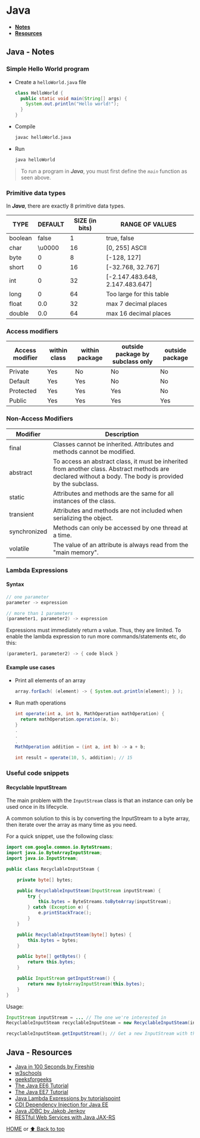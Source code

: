 # Java

- [**Notes**](#java---notes)
- [**Resources**](#java---resources)

## Java - Notes

### Simple Hello World program

- Create a `helloWorld.java` file

  ```java
  class HelloWorld {
    public static void main(String[] args) {
      System.out.println("Hello world!");
    }
  }
  ```

- Compile

  ```bash
  javac helloWorld.java
  ```

- Run

  ```bash
  java helloWorld
  ```

> To run a program in ***Java***, you must first define the *`main`* function as seen above.

### Primitive data types

In ***Java***, there are exactly 8 primitive data types.

| TYPE| DEFAULT | SIZE (in bits) | RANGE OF VALUES |
| --- | --- | --- | --- |
| boolean | false | 1 | true, false |
| char | \u0000 | 16 | [0, 255] ASCII |
| byte | 0 | 8 | [-128, 127] |
| short | 0 | 16 | [-32.768, 32.767] |
| int | 0 | 32 | [-2.147.483.648, 2.147.483.647] |
| long | 0 | 64 | Too large for this table |
| float | 0.0 | 32 | max 7 decimal places |
| double | 0.0 | 64 | max 16 decimal places |

### Access modifiers

| Access modifier | within class | within package | outside package by subclass only | outside package |
| --- | --- | --- | --- | --- |
| Private | Yes | No | No | No |
| Default | Yes | Yes | No | No |
| Protected | Yes | Yes | Yes | No |
| Public | Yes | Yes | Yes | Yes |

### Non-Access Modifiers

| Modifier | Description |
| --- | --- |
| final | Classes cannot be inherited. Attributes and methods cannot be modified. |
| abstract | To access an abstract class, it must be inherited from another class. Abstract methods are declared without a body. The body is provided by the subclass. |
| static | Attributes and methods are the same for all instances of the class. |
| transient | Attributes and methods are not included when serializing the object. |
| synchronized | Methods can only be accessed by one thread at a time. |
| volatile | The value of an attribute is always read from the "main memory". |

### Lambda Expressions

#### Syntax

```java
// one parameter
parameter -> expression

// more than 1 parameters
(parameter1, parameter2) -> expression
```

Expressions must immediately return a value. Thus, they are limited. To enable the lambda expression to run more commands/statements etc, do this:

```java
(parameter1, parameter2) -> { code block }
```

#### Example use cases

- Print all elements of an array

  ```java
  array.forEach( (element) -> { System.out.println(element); } );
  ```

- Run math operations

  ```java
  int operate(int a, int b, MathOperation mathOperation) {
    return mathOperation.operation(a, b);
  }
  .
  .
  .
  MathOperation addition = (int a, int b) -> a + b;

  int result = operate(10, 5, addition); // 15
  ```

### Useful code snippets

#### Recyclable InputStream

The main problem with the `InputStream` class is that an instance can only be used once in its lifecycle.

A common solution to this is by converting the InputStream to a byte array, then iterate over the array as many time as you need.

For a quick snippet, use the following class:

```java
import com.google.common.io.ByteStreams;
import java.io.ByteArrayInputStream;
import java.io.InputStream;

public class RecyclableInputSteam {

    private byte[] bytes;

    public RecyclableInputSteam(InputStream inputStream) {
        try {
            this.bytes = ByteStreams.toByteArray(inputStream);
        } catch (Exception e) {
            e.printStackTrace();
        }
    }

    public RecyclableInputSteam(byte[] bytes) {
        this.bytes = bytes;
    }

    public byte[] getBytes() {
        return this.bytes;
    }

    public InputStream getInputStream() {
        return new ByteArrayInputStream(this.bytes);
    }
}
```

Usage:

```java
InputStream inputStream = ... // The one we're interested in
RecyclableInputSteam recyclableInputSteam = new RecyclableInputSteam(inputStream);

recyclableInputSteam.getInputStream(); // Get a new InputStream with the same content
```

## Java - Resources

- [Java in 100 Seconds by Fireship](https://youtu.be/l9AzO1FMgM8)
- [w3schools](https://www.w3schools.com/java/default.asp)
- [geeksforgeeks](https://www.geeksforgeeks.org/introduction-to-java/)
- [The Java EE6 Tutorial](https://docs.oracle.com/javaee/6/tutorial/doc/javaeetutorial6.pdf)
- [The Java EE7 Tutorial](https://docs.oracle.com/javaee/7/JEETT.pdf)
- [Java Lambda Expressions by tutorialspoint](https://www.tutorialspoint.com/java8/java8_lambda_expressions.htm)
- [CDI Dependency Injection for Java EE](https://dzone.com/articles/cdi-di-p1)
- [Java JDBC by Jakob Jenkov](http://tutorials.jenkov.com/jdbc/index.html)
- [RESTful Web Services with Java JAX-RS](https://docs.oracle.com/javaee/6/tutorial/doc/gilik.html)

[HOME](https://github.com/Stratis-Dermanoutsos/Full-Stack-Notes#full-stack-notes) or [⬆ Back to top](#java)
